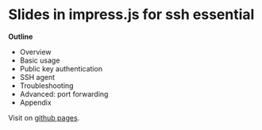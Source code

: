 Slides in impress.js for ssh essential
======================================

**Outline**

- Overview
- Basic usage
- Public key authentication
- SSH agent
- Troubleshooting
- Advanced: port forwarding
- Appendix

Visit on [github pages](http://ymattw.github.com/ssh-essential).
